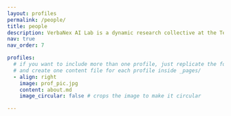 ```yaml
---
layout: profiles
permalink: /people/
title: people
description: VerbaNex AI Lab is a dynamic research collective at the Technological University of Bolivar (UTB) dedicated to exploring the convergence of AI.
nav: true
nav_order: 7

profiles:
  # if you want to include more than one profile, just replicate the following block
  # and create one content file for each profile inside _pages/
  - align: right
    image: prof_pic.jpg
    content: about.md
    image_circular: false # crops the image to make it circular

---
```

